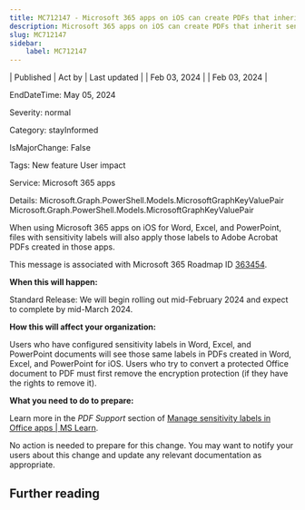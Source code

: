 ```yaml
---
title: MC712147 - Microsoft 365 apps on iOS can create PDFs that inherit sensitivity labels from source files
description: Microsoft 365 apps on iOS can create PDFs that inherit sensitivity labels from source files
slug: MC712147
sidebar:
    label: MC712147
---
```



| Published | Act by | Last updated |
| Feb 03, 2024 |  | Feb 03, 2024 |

EndDateTime: May 05, 2024

Severity: normal

Category: stayInformed

IsMajorChange: False

Tags: New feature User impact

Service: Microsoft 365 apps

Details: Microsoft.Graph.PowerShell.Models.MicrosoftGraphKeyValuePair Microsoft.Graph.PowerShell.Models.MicrosoftGraphKeyValuePair

<p>When using Microsoft 365 apps on iOS for Word, Excel, and PowerPoint, files with sensitivity labels will also apply those labels to Adobe Acrobat PDFs created in those apps.</span><br></p>
<p>This message is associated with Microsoft 365 Roadmap ID <a href="https://www.microsoft.com/microsoft-365/roadmap?filters=&amp;searchterms=363454" target="_blank">363454</a>.</p>
<p><b>When this will happen:</b></p>

<p>Standard Release: We will begin rolling out mid-February 2024 and expect to complete by mid-March 2024.</p>

<p><b>How this will affect your organization:</b></p>

<p>Users who have configured sensitivity labels in Word, Excel, and PowerPoint documents will see those same labels in PDFs created in Word, Excel, and PowerPoint for iOS. Users who try to convert a protected Office document to PDF must first remove the encryption protection (if they have the rights to remove it).</p><p><b>What you need to do to prepare:</b></p><p>Learn more in the <i>PDF Support</i> section of <a href="https://learn.microsoft.com/microsoft-365/compliance/sensitivity-labels-office-apps#pdf-support" target="_blank">Manage sensitivity labels in Office apps | MS Learn</a>.</p><p>No action is needed to prepare for this change. You may want to notify your users about this change and update any relevant documentation as appropriate.</p>

## Further reading
